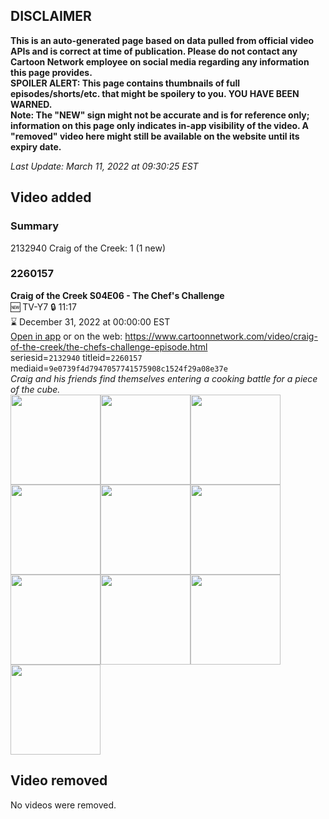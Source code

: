 ## DISCLAIMER
**This is an auto-generated page based on data pulled from official video APIs and is correct at time of publication. Please do not contact any Cartoon Network employee on social media regarding any information this page provides.**  
**SPOILER ALERT: This page contains thumbnails of full episodes/shorts/etc. that might be spoilery to you. YOU HAVE BEEN WARNED.**  
**Note: The "NEW" sign might not be accurate and is for reference only; information on this page only indicates in-app visibility of the video. A "removed" video here might still be available on the website until its expiry date.**  

_Last Update: March 11, 2022 at 09:30:25 EST_
## Video added
### Summary
2132940 Craig of the Creek: 1 (1 new)  
### 2260157
**Craig of the Creek S04E06 - The Chef's Challenge**  
🆕 TV-Y7 🔒 11:17  
⌛ December 31, 2022 at 00:00:00 EST  
[Open in app](https://cnvideo.sercomkc.org/redirector.html?type=cnapp&seriesid=2132940&titleid=2260157&mediaid=9e0739f4d7947057741575908c1524f29a08e37e) or on the web: https://www.cartoonnetwork.com/video/craig-of-the-creek/the-chefs-challenge-episode.html  
seriesid=`2132940` titleid=`2260157` mediaid=`9e0739f4d7947057741575908c1524f29a08e37e`  
_Craig and his friends find themselves entering a cooking battle for a piece of the cube._  
<a href="https://s3.amazonaws.com/cartoonorchestrator/2260157_001_1280x720.jpg"><img src="https://s3.amazonaws.com/cartoonorchestrator/2260157_001_640x360.jpg" height="144px" /></a><a href="https://s3.amazonaws.com/cartoonorchestrator/2260157_002_1280x720.jpg"><img src="https://s3.amazonaws.com/cartoonorchestrator/2260157_002_640x360.jpg" height="144px" /></a><a href="https://s3.amazonaws.com/cartoonorchestrator/2260157_003_1280x720.jpg"><img src="https://s3.amazonaws.com/cartoonorchestrator/2260157_003_640x360.jpg" height="144px" /></a><a href="https://s3.amazonaws.com/cartoonorchestrator/2260157_004_1280x720.jpg"><img src="https://s3.amazonaws.com/cartoonorchestrator/2260157_004_640x360.jpg" height="144px" /></a><a href="https://s3.amazonaws.com/cartoonorchestrator/2260157_005_1280x720.jpg"><img src="https://s3.amazonaws.com/cartoonorchestrator/2260157_005_640x360.jpg" height="144px" /></a><a href="https://s3.amazonaws.com/cartoonorchestrator/2260157_006_1280x720.jpg"><img src="https://s3.amazonaws.com/cartoonorchestrator/2260157_006_640x360.jpg" height="144px" /></a><a href="https://s3.amazonaws.com/cartoonorchestrator/2260157_007_1280x720.jpg"><img src="https://s3.amazonaws.com/cartoonorchestrator/2260157_007_640x360.jpg" height="144px" /></a><a href="https://s3.amazonaws.com/cartoonorchestrator/2260157_008_1280x720.jpg"><img src="https://s3.amazonaws.com/cartoonorchestrator/2260157_008_640x360.jpg" height="144px" /></a><a href="https://s3.amazonaws.com/cartoonorchestrator/2260157_009_1280x720.jpg"><img src="https://s3.amazonaws.com/cartoonorchestrator/2260157_009_640x360.jpg" height="144px" /></a><a href="https://s3.amazonaws.com/cartoonorchestrator/2260157_010_1280x720.jpg"><img src="https://s3.amazonaws.com/cartoonorchestrator/2260157_010_640x360.jpg" height="144px" /></a>
## Video removed
No videos were removed.  
